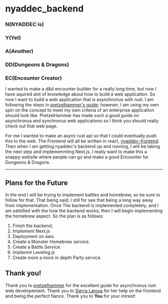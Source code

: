 # nyaddec_backend

### N(NYADDEC is)
### Y(Yet)
### A(Another)
### DD(Dungeons & Dragons)
### EC(Encounter Creator)

I wanted to make a d&d encounter builder for a really long time, but now I have aquired alot of knowledge about how to build a web application.  So now I want to build a web application that is asynchronus with rust. I am following the steps in [pretzelhammer's guide](https://github.com/pretzelhammer/rust-blog/blob/master/posts/restful-api-in-sync-and-async-rust.md#sql-schema-migrations-wdiesel-cli); however, I am using my own spin on the concept to meet my own criteria of an enterprise application should look like.  PretzelHammer has made such a good guide on asynchronus and synchronus web applications so I think you should really check out that web page.

For me I wanted to make an async rust api so that I could eventually push this to the web. The Frontend will all be written in react, [nyaddec-frontend](https://github.com/adamkali/nyaddec-frontend). Then when I am getting nyaddec's backend up and running, I will be taking the next step and implememnting Next.js. I really want to make this a snappy website where people can go and make a good Encounter for Dungeons & Dragons. 

___

## Plans for the Future

In the end I will be trying to implement battles and homebrew, so be sure to follow for that. That being said, I still for see that being a long way away from implementation. Once The backend is implemented completely, and I am satisfied with the how the backend works; then I will begin implementing the homebrew aspect. So the plan is as follows:

1. Finish the backend,
2. Implement Next.js
3. Deployment on aws.
4. Create a Monster Homebrew service.
5. Create a Battle Service.
6. Implemnt Leveling.js
7. Create more a more in depth Party service.

## Thank you!

Thank you to [pretzelhammer](https://github.com/pretzelhammer) for the excellent guide for asynchronus rust web developement.
Thank you to [Sierra Larosa](https://github.com/sierralarosa) for her help on the frontend and being the perfect fiance.
Thank you to **You** for your intrest!
